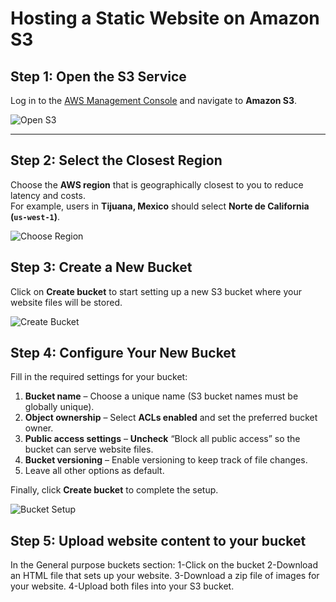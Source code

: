 # Hosting a Static Website on Amazon S3

## Step 1: Open the S3 Service
Log in to the [AWS Management Console](https://console.aws.amazon.com/) and navigate to **Amazon S3**.

![Open S3](https://github.com/user-attachments/assets/b7ec369c-d243-4e54-ba19-92b1663b3905)

---

## Step 2: Select the Closest Region
Choose the **AWS region** that is geographically closest to you to reduce latency and costs.  
For example, users in **Tijuana, Mexico** should select **Norte de California (`us-west-1`)**.

![Choose Region](https://github.com/user-attachments/assets/3c890715-bc05-4c4b-a2f3-db19ed178ff0)

## Step 3: Create a New Bucket
Click on **Create bucket** to start setting up a new S3 bucket where your website files will be stored.

![Create Bucket](https://github.com/user-attachments/assets/5db496fa-244c-40bf-a6c2-d7a2a2fc9f3b)

## Step 4: Configure Your New Bucket

Fill in the required settings for your bucket:

1. **Bucket name** – Choose a unique name (S3 bucket names must be globally unique).  
2. **Object ownership** – Select **ACLs enabled** and set the preferred bucket owner.  
3. **Public access settings** – **Uncheck** “Block all public access” so the bucket can serve website files.  
4. **Bucket versioning** – Enable versioning to keep track of file changes.  
5. Leave all other options as default.  

Finally, click **Create bucket** to complete the setup.

![Bucket Setup](https://github.com/user-attachments/assets/65757505-e5d0-404d-a441-09f6662f02ef)

## Step 5: Upload website content to your bucket
In the General purpose buckets section:
1-Click on the bucket
2-Download an HTML file that sets up your website.
3-Download a zip file of images for your website.
4-Upload both files into your S3 bucket.

